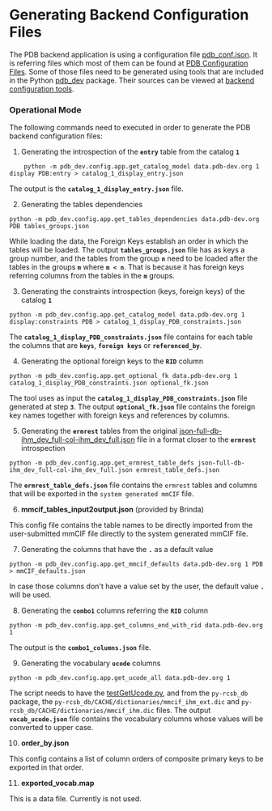 # Generating Backend Configuration Files

The PDB backend application is using a configuration file [pdb_conf.json](https://github.com/informatics-isi-edu/protein-database/blob/master/scripts/pdb_processing/config/pdb_conf.json). 
It is referring files which most of them can be found at [PDB Configuration Files](https://github.com/informatics-isi-edu/protein-database/blob/master/scripts/pdb_processing/config).
Some of those files need to be generated using tools that are included in the Python [pdb_dev](https://github.com/informatics-isi-edu/protein-database/tree/master/pdb_dev) package.
Their sources can be viewed at [backend configuration tools](https://github.com/informatics-isi-edu/protein-database/tree/master/pdb_dev/config/app).

### Operational Mode

The following commands need to executed in order to generate the PDB backend configuration files:

1. Generating the introspection of the **`entry`** table from the catalog **`1`**
```
    python -m pdb_dev.config.app.get_catalog_model data.pdb-dev.org 1 display PDB:entry > catalog_1_display_entry.json
```
The output is the **`catalog_1_display_entry.json`** file.  

2. Generating the tables dependencies
```
python -m pdb_dev.config.app.get_tables_dependencies data.pdb-dev.org PDB tables_groups.json
```
While loading the data, the Foreign Keys establish an order in which the tables will be loaded. The output **`tables_groups.json`** file has as keys a group number, 
and the tables from the group **`n`** need to be loaded after the tables in the groups **`m`** where **`m < n`**. That is because it has foreign keys referring columns 
from the tables in the **`m`** groups.

3. Generating the constraints introspection (keys, foreign keys) of the catalog **`1`**
```
python -m pdb_dev.config.app.get_catalog_model data.pdb-dev.org 1 display:constraints PDB > catalog_1_display_PDB_constraints.json
```
The **`catalog_1_display_PDB_constraints.json`** file contains for each table the columns that are **`keys`**, **`foreign keys`** or **`referenced_by`**.

4. Generating the optional foreign keys to the **`RID`** column
```
python -m pdb_dev.config.app.get_optional_fk data.pdb-dev.org 1 catalog_1_display_PDB_constraints.json optional_fk.json
```
The tool uses as input the **`catalog_1_display_PDB_constraints.json`** file generated at step **`3`**. The output **`optional_fk.json`** file contains the foreign key names together with foreign keys and references by columns.

5. Generating the **`ermrest`** tables from the original [json-full-db-ihm_dev_full-col-ihm_dev_full.json](https://github.com/informatics-isi-edu/protein-database/blob/master/config-scripts/initial/json-may-27-2021/json_schema/json-full-db-ihm_dev_full-col-ihm_dev_full.json) file in a format closer to the **`ermrest`** introspection
```
python -m pdb_dev.config.app.get_ermrest_table_defs json-full-db-ihm_dev_full-col-ihm_dev_full.json ermrest_table_defs.json
```
The **`ermrest_table_defs.json`** file contains the `ermrest` tables and columns that will be exported in the `system generated mmCIF` file.

6. **mmcif_tables_input2output.json** (provided by Brinda)

This config file contains the table names to be directly imported from the user-submitted mmCIF file directly to the system generated mmCIF file.

7. Generating the columns that have the **`.`** as a default value
```
python -m pdb_dev.config.app.get_mmcif_defaults data.pdb-dev.org 1 PDB > mmCIF_defaults.json
```
In case those columns don't have a value set by the user, the default value **`.`** will be used.

8. Generating the **`combo1`** columns referring the **`RID`** column
```
python -m pdb_dev.config.app.get_columns_end_with_rid data.pdb-dev.org 1
```
The output is the **`combo1_columns.json`** file.

9. Generating the vocabulary **`ucode`** columns
```
python -m pdb_dev.config.app.get_ucode_all data.pdb-dev.org 1
```
The script needs to have the [testGetUcode.py](https://github.com/informatics-isi-edu/protein-database/blob/master/scripts/dictionary-api/testGetUcode.py), 
and from the `py-rcsb_db` package, the `py-rcsb_db/CACHE/dictionaries/mmcif_ihm_ext.dic` and `py-rcsb_db/CACHE/dictionaries/mmcif_ihm.dic` files.
The output **`vocab_ucode.json`** file contains the vocabulary columns whose values will be converted to upper case.

10. **order_by.json**

This config contains a list of column orders of composite primary keys to be exported in that order. 

11. **exported_vocab.map**

This is a data file. Currently is not used.

